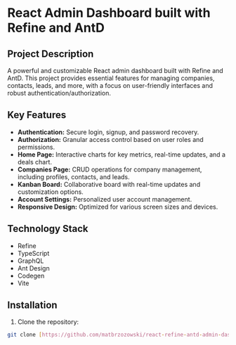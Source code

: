 # React Admin Dashboard built with Refine and AntD

## Project Description
A powerful and customizable React admin dashboard built with Refine and AntD. This project provides essential features for managing companies, contacts, leads, and more, with a focus on user-friendly interfaces and robust authentication/authorization.

## Key Features
* **Authentication:** Secure login, signup, and password recovery.
* **Authorization:** Granular access control based on user roles and permissions.
* **Home Page:** Interactive charts for key metrics, real-time updates, and a deals chart.
* **Companies Page:** CRUD operations for company management, including profiles, contacts, and leads.
* **Kanban Board:** Collaborative board with real-time updates and customization options.
* **Account Settings:** Personalized user account management.
* **Responsive Design:** Optimized for various screen sizes and devices.

## Technology Stack
* Refine
* TypeScript
* GraphQL
* Ant Design
* Codegen
* Vite

## Installation
1. Clone the repository:
```bash
git clone [https://github.com/matbrzozowski/react-refine-antd-admin-dashboard.git](https://github.com/matbrzozowski/react-refine-antd-admin-dashboard.git)
